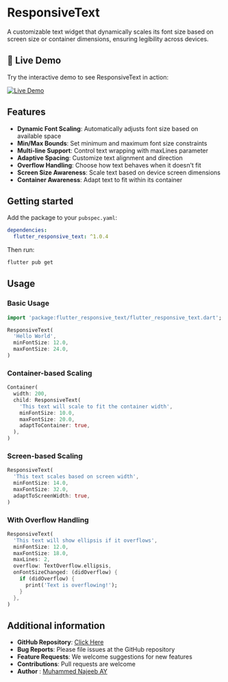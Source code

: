 # ResponsiveText

A customizable text widget that dynamically scales its font size based on screen size or container dimensions, ensuring legibility across devices.

## 🚀 Live Demo

Try the interactive demo to see ResponsiveText in action:

[![Live Demo](https://img.shields.io/badge/Live%20Demo-Try%20It%20Now-blue?style=for-the-badge)](https://muhammednajeebay.github.io/responsive_text/)

## Features

- **Dynamic Font Scaling**: Automatically adjusts font size based on available space
- **Min/Max Bounds**: Set minimum and maximum font size constraints
- **Multi-line Support**: Control text wrapping with maxLines parameter
- **Adaptive Spacing**: Customize text alignment and direction
- **Overflow Handling**: Choose how text behaves when it doesn't fit
- **Screen Size Awareness**: Scale text based on device screen dimensions
- **Container Awareness**: Adapt text to fit within its container

## Getting started

Add the package to your `pubspec.yaml`:

```yaml
dependencies:
  flutter_responsive_text: ^1.0.4
```

Then run:

```bash
flutter pub get
```

## Usage

### Basic Usage

```dart
import 'package:flutter_responsive_text/flutter_responsive_text.dart';

ResponsiveText(
  'Hello World',
  minFontSize: 12.0,
  maxFontSize: 24.0,
)
```

### Container-based Scaling

```dart
Container(
  width: 200,
  child: ResponsiveText(
    'This text will scale to fit the container width',
    minFontSize: 10.0,
    maxFontSize: 20.0,
    adaptToContainer: true,
  ),
)
```

### Screen-based Scaling

```dart
ResponsiveText(
  'This text scales based on screen width',
  minFontSize: 14.0,
  maxFontSize: 32.0,
  adaptToScreenWidth: true,
)
```

### With Overflow Handling

```dart
ResponsiveText(
  'This text will show ellipsis if it overflows',
  minFontSize: 12.0,
  maxFontSize: 18.0,
  maxLines: 2,
  overflow: TextOverflow.ellipsis,
  onFontSizeChanged: (didOverflow) {
    if (didOverflow) {
      print('Text is overflowing!');
    }
  },
)
```

## Additional information

- **GitHub Repository**: [Click Here](https://github.com/muhammednajeebay/responsive_text)
- **Bug Reports**: Please file issues at the GitHub repository
- **Feature Requests**: We welcome suggestions for new features
- **Contributions**: Pull requests are welcome
- **Author** : [Muhammed Najeeb AY](https://najeebay.netlify.app/)
